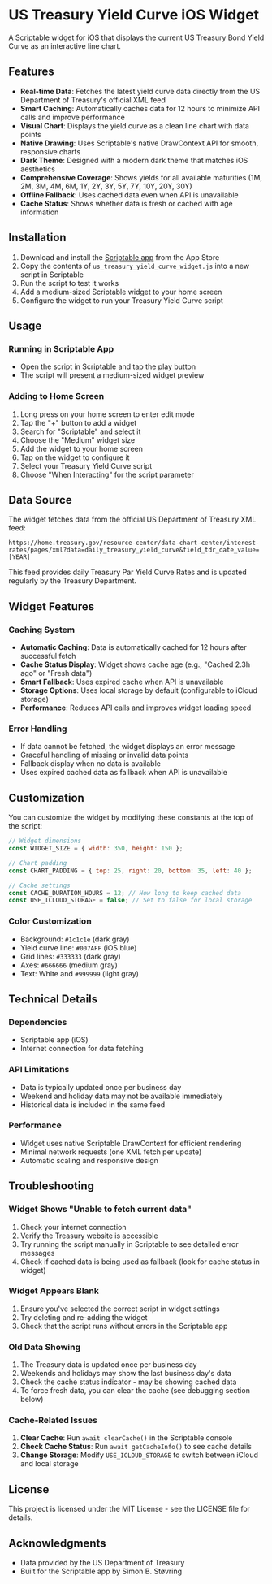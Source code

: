 # US Treasury Yield Curve iOS Widget

A Scriptable widget for iOS that displays the current US Treasury Bond Yield Curve as an interactive line chart.

## Features

- **Real-time Data**: Fetches the latest yield curve data directly from the US Department of Treasury's official XML feed
- **Smart Caching**: Automatically caches data for 12 hours to minimize API calls and improve performance
- **Visual Chart**: Displays the yield curve as a clean line chart with data points
- **Native Drawing**: Uses Scriptable's native DrawContext API for smooth, responsive charts
- **Dark Theme**: Designed with a modern dark theme that matches iOS aesthetics
- **Comprehensive Coverage**: Shows yields for all available maturities (1M, 2M, 3M, 4M, 6M, 1Y, 2Y, 3Y, 5Y, 7Y, 10Y, 20Y, 30Y)
- **Offline Fallback**: Uses cached data even when API is unavailable
- **Cache Status**: Shows whether data is fresh or cached with age information

## Installation

1. Download and install the [Scriptable app](https://scriptable.app) from the App Store
2. Copy the contents of `us_treasury_yield_curve_widget.js` into a new script in Scriptable
3. Run the script to test it works
4. Add a medium-sized Scriptable widget to your home screen
5. Configure the widget to run your Treasury Yield Curve script

## Usage

### Running in Scriptable App
- Open the script in Scriptable and tap the play button
- The script will present a medium-sized widget preview

### Adding to Home Screen
1. Long press on your home screen to enter edit mode
2. Tap the "+" button to add a widget
3. Search for "Scriptable" and select it
4. Choose the "Medium" widget size
5. Add the widget to your home screen
6. Tap on the widget to configure it
7. Select your Treasury Yield Curve script
8. Choose "When Interacting" for the script parameter

## Data Source

The widget fetches data from the official US Department of Treasury XML feed:
```
https://home.treasury.gov/resource-center/data-chart-center/interest-rates/pages/xml?data=daily_treasury_yield_curve&field_tdr_date_value=[YEAR]
```

This feed provides daily Treasury Par Yield Curve Rates and is updated regularly by the Treasury Department.

## Widget Features

### Caching System
- **Automatic Caching**: Data is automatically cached for 12 hours after successful fetch
- **Cache Status Display**: Widget shows cache age (e.g., "Cached 2.3h ago" or "Fresh data")
- **Smart Fallback**: Uses expired cache when API is unavailable
- **Storage Options**: Uses local storage by default (configurable to iCloud storage)
- **Performance**: Reduces API calls and improves widget loading speed

### Error Handling
- If data cannot be fetched, the widget displays an error message
- Graceful handling of missing or invalid data points
- Fallback display when no data is available
- Uses expired cached data as fallback when API is unavailable

## Customization

You can customize the widget by modifying these constants at the top of the script:

```javascript
// Widget dimensions
const WIDGET_SIZE = { width: 350, height: 150 };

// Chart padding
const CHART_PADDING = { top: 25, right: 20, bottom: 35, left: 40 };

// Cache settings
const CACHE_DURATION_HOURS = 12; // How long to keep cached data
const USE_ICLOUD_STORAGE = false; // Set to false for local storage
```

### Color Customization
- Background: `#1c1c1e` (dark gray)
- Yield curve line: `#007AFF` (iOS blue)
- Grid lines: `#333333` (dark gray)
- Axes: `#666666` (medium gray)
- Text: White and `#999999` (light gray)

## Technical Details

### Dependencies
- Scriptable app (iOS)
- Internet connection for data fetching

### API Limitations
- Data is typically updated once per business day
- Weekend and holiday data may not be available immediately
- Historical data is included in the same feed

### Performance
- Widget uses native Scriptable DrawContext for efficient rendering
- Minimal network requests (one XML fetch per update)
- Automatic scaling and responsive design

## Troubleshooting

### Widget Shows "Unable to fetch current data"
1. Check your internet connection
2. Verify the Treasury website is accessible
3. Try running the script manually in Scriptable to see detailed error messages
4. Check if cached data is being used as fallback (look for cache status in widget)

### Widget Appears Blank
1. Ensure you've selected the correct script in widget settings
2. Try deleting and re-adding the widget
3. Check that the script runs without errors in the Scriptable app

### Old Data Showing
1. The Treasury data is updated once per business day
2. Weekends and holidays may show the last business day's data
3. Check the cache status indicator - may be showing cached data
4. To force fresh data, you can clear the cache (see debugging section below)

### Cache-Related Issues
1. **Clear Cache**: Run `await clearCache()` in the Scriptable console
2. **Check Cache Status**: Run `await getCacheInfo()` to see cache details
3. **Change Storage**: Modify `USE_ICLOUD_STORAGE` to switch between iCloud and local storage

## License

This project is licensed under the MIT License - see the LICENSE file for details.

## Acknowledgments

- Data provided by the US Department of Treasury
- Built for the Scriptable app by Simon B. Støvring
